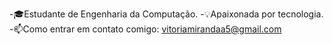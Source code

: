 -🎓Estudante de Engenharia da Computação.
-💡Apaixonada por tecnologia.
-📫Como entrar em contato comigo: vitoriamirandaa5@gmail.com
<!---
vitoriasmiranda/vitoriasmiranda is a ✨ special ✨ repository because its `README.md` (this file) appears on your GitHub profile.
You can click the Preview link to take a look at your changes.
--->
